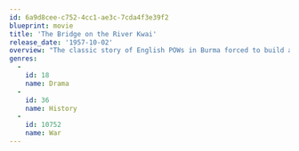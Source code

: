 ```yaml
---
id: 6a9d8cee-c752-4cc1-ae3c-7cda4f3e39f2
blueprint: movie
title: 'The Bridge on the River Kwai'
release_date: '1957-10-02'
overview: "The classic story of English POWs in Burma forced to build a bridge to aid the war effort of their Japanese captors. British and American intelligence officers conspire to blow up the structure, but Col. Nicholson , the commander who supervised the bridge's construction, has acquired a sense of pride in his creation and tries to foil their plans."
genres:
  -
    id: 18
    name: Drama
  -
    id: 36
    name: History
  -
    id: 10752
    name: War
---
```

